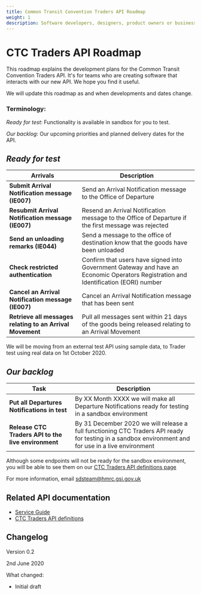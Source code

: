 ```yaml
---
title: Common Transit Convention Traders API Roadmap
weight: 1
description: Software developers, designers, product owners or business analysts - see how you can integrate your software with Common Transit Convention Traders API.
---
```


# CTC Traders API Roadmap

This roadmap explains the development plans for the Common Transit Convention Traders API. It's for teams who are creating software that interacts with our new API. We hope you find it useful. 

We will update this roadmap as and when developments and dates change. 

### Terminology:


_Ready for test_: Functionality is available in sandbox for you to test.


_Our backlog_: Our upcoming priorities and planned delivery dates for the API.



## _Ready for test_


| **Arrivals** | **Description** |
|------|-------------|
|**Submit Arrival Notification message (IE007)** |Send an Arrival Notification message to the Office of Departure|
|**Resubmit Arrival Notification message (IE007)**|Resend an Arrival Notification message to the Office of Departure if the first message was rejected|
|**Send an unloading remarks (IE044)** |Send a message to the office of destination know that the goods have been unloaded|
|**Check restricted authentication**|Confirm that users have signed into Government Gateway and have an Economic Operators Registration and Identification (EORI) number|
|**Cancel an Arrival Notification message (IE007)**|Cancel an Arrival Notification message that has been sent|
|**Retrieve all messages relating to an Arrival Movement**|Pull all messages sent within 21 days of the goods being released relating to an Arrival Movement|

We will be moving from an external test API using sample data, to Trader test using real data on 1st October 2020.


## _Our backlog_


|**Task**|**Description**|
|----|-----------|
|**Put all Departures Notifications in test**| By XX Month XXXX we will make all Departure Notifications ready for testing in a sandbox environment|
|**Release CTC Traders API to the live environment**| By 31 December 2020 we will release a full functioning CTC Traders API ready for testing in a sandbox environment and for use in a live environment|

Although some endpoints will not be ready for the sandbox environment, you will be able to see them on our [CTC Traders API definitions page](https://developer.service.hmrc.gov.uk/api-documentation/docs/api/service/common-transit-convention-traders/1.0)

 

For more information, email ​sdsteam@hmrc.gsi.gov.uk

## Related API documentation
<!--- Section owner: MTD Programme --->

  * [Service Guide](https://developer.tax.service.gov.uk/guides/common-transit-convention-traders-service-guide/)
  * [CTC Traders API definitions](https://developer.service.hmrc.gov.uk/api-documentation/docs/api/service/common-transit-convention-traders/1.0)

## Changelog
<!--- Section owner: MTD Programme --->

Version 0.2

2nd June 2020

What changed:

* Initial draft
